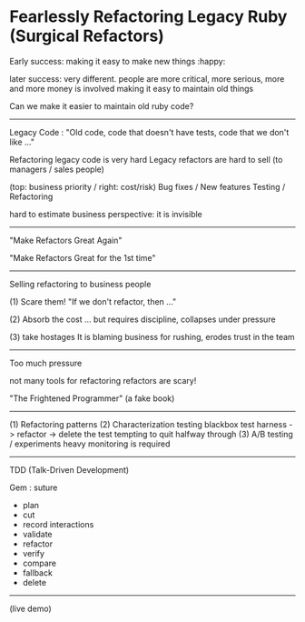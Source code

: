 # Fearlessly Refactoring Legacy Ruby (Surgical Refactors)

Early success: making it easy to make new things :happy:

later success: very different. people are more critical, more serious, more and more money is involved
making it easy to maintain old things

Can we make it easier to maintain old ruby code?

---

Legacy Code : "Old code, code that doesn't have tests, code that we don't like ..."

Refactoring legacy code is very hard
Legacy refactors are hard to sell (to managers / sales people)

(top: business priority / right: cost/risk)
Bug fixes / New features
Testing   / Refactoring

hard to estimate
business perspective: it is invisible

---

"Make Refactors Great Again"

"Make Refactors Great for the 1st time"

---

Selling refactoring to business people

(1) Scare them! "If we don't refactor, then ..."

(2) Absorb the cost
... but requires discipline, collapses under pressure

(3) take hostages
It is blaming business for rushing, erodes trust in the team

---

Too much pressure

not many tools for refactoring
refactors are scary!

"The Frightened Programmer" (a fake book)

---

(1) Refactoring patterns
(2) Characterization testing
blackbox test harness -> refactor -> delete the test
tempting to quit halfway through
(3) A/B testing / experiments
heavy monitoring is required

---

TDD (Talk-Driven Development)

Gem : suture

* plan
* cut
* record interactions
* validate
* refactor
* verify
* compare
* fallback
* delete

----

(live demo)
